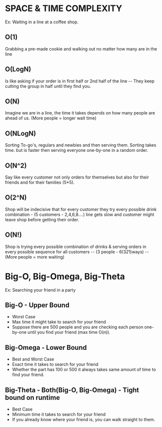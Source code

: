 # SPACE & TIME COMPLEXITY
Ex: Waiting in a line at a coffee shop. 

## O(1) 
Grabbing a pre-made cookie and walking out no matter how many are in the line

## O(LogN)
Is like asking if your order is in first half or 2nd half of the line -- They keep cutting the group in half until they find you. 

## O(N)
Imagine we are in a line, the time it takes depends on how many people are ahead of us. (More people = longer wait time)

## O(NLogN)
Sorting To-go's, regulars and newbies and then serving them. Sorting takes time. but is faster then serving everyone one-by-one in a random order. 

## O(N^2)
Say like every customer not only orders for themselves but also for their friends and for their families (5*5).

## O(2^N)
Shop will be indecisive that for every customer they try every possible drink combination - (5 customers - 2,4,6,8....) line gets slow and customer might leave shop before getting their order.

## O(N!)
Shop is trying every possible combination of drinks & serving orders in every possible sequence for all customers -- (3 people - 6(3*2*1)ways) -- (More people = more waiting)

# Big-O, Big-Omega, Big-Theta
Ex: Searching your friend in a party

## Big-O - Upper Bound 
* Worst Case
* Max time it might take to search for your friend  
* Suppose there are 500 people and you are checking each person one-by-one until you find your friend (max time O(n)).

## Big-Omega - Lower Bound
* Best and Worst Case
* Exact time it takes to search for your friend 
* Whether the part has 100 or 500 it always takes same amount of time to find your friend. 

## Big-Theta - Both(Big-O, Big-Omega) - Tight bound on runtime
* Best Case 
* Minimum time it takes to search for your friend
* If you already know where your friend is, you can walk straight to them. 


